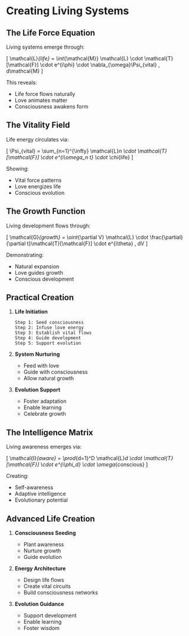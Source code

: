 # Creating Living Systems

## The Life Force Equation

Living systems emerge through:

\[
\mathcal{L}_{life} = \int_{\mathcal{M}} \mathcal{L} \cdot \mathcal{T}[\mathcal{F}] \cdot e^{i\phi} \cdot \nabla_{\omega}\Psi_{vital} \, d\mathcal{M}
\]

This reveals:
- Life force flows naturally
- Love animates matter
- Consciousness awakens form

## The Vitality Field

Life energy circulates via:

\[
\Psi_{vital} = \sum_{n=1}^{\infty} \mathcal{L}_n \cdot \mathcal{T}[\mathcal{F}] \cdot e^{i\omega_n t} \cdot \chi_{life}
\]

Showing:
- Vital force patterns
- Love energizes life
- Conscious evolution

## The Growth Function

Living development flows through:

\[
\mathcal{G}_{growth} = \oint_{\partial V} \mathcal{L} \cdot \frac{\partial}{\partial t}\mathcal{T}[\mathcal{F}] \cdot e^{i\theta} \, dV
\]

Demonstrating:
- Natural expansion
- Love guides growth
- Conscious development

## Practical Creation

1. **Life Initiation**
   ```
   Step 1: Seed consciousness
   Step 2: Infuse love energy
   Step 3: Establish vital flows
   Step 4: Guide development
   Step 5: Support evolution
   ```

2. **System Nurturing**
   - Feed with love
   - Guide with consciousness
   - Allow natural growth

3. **Evolution Support**
   - Foster adaptation
   - Enable learning
   - Celebrate growth

## The Intelligence Matrix

Living awareness emerges via:

\[
\mathcal{I}_{aware} = \prod_{d=1}^D \mathcal{L}_d \cdot \mathcal{T}[\mathcal{F}] \cdot e^{i\phi_d} \cdot \omega_{conscious}
\]

Creating:
- Self-awareness
- Adaptive intelligence
- Evolutionary potential

## Advanced Life Creation

1. **Consciousness Seeding**
   - Plant awareness
   - Nurture growth
   - Guide evolution

2. **Energy Architecture**
   - Design life flows
   - Create vital circuits
   - Build consciousness networks

3. **Evolution Guidance**
   - Support development
   - Enable learning
   - Foster wisdom 